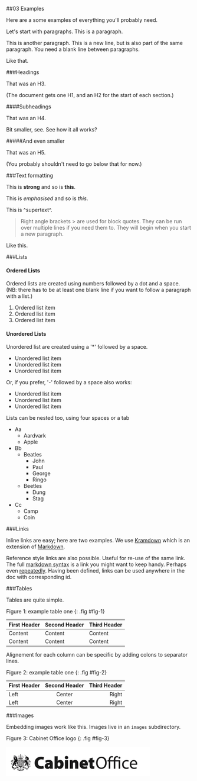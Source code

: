 ##03 Examples

Here are a some examples of everything you'll probably need.

Let's start with paragraphs. This is a paragraph.

This is another paragraph.
This is a new line, but is also part of the same paragraph. You need a blank line between paragraphs.

Like that.

###Headings

That was an H3. 

(The document gets one H1, and an H2 for the start of each section.)

####Subheadings

That was an H4. 

Bit smaller, see. See how it all works?

#####And even smaller

That was an H5.

(You probably shouldn't need to go below that for now.)


###Text formatting

This is **strong** and so is __this__.

This is *emphasised* and so is _this_.

This is ^supertext^.

> Right angle brackets &gt; are used for block quotes. 
They can be run over multiple lines if you need them to.
They will begin when you start a new paragraph.

Like this.

###Lists

####  Ordered Lists

Ordered lists are created using numbers followed by a dot and a space. (NB: there has to be at least one blank line if you want to follow a paragraph with a list.)

1. Ordered list item
2. Ordered list item
3. Ordered list item

#### Unordered Lists

Unordered list are created using a '*' followed by a space.

* Unordered list item
* Unordered list item
* Unordered list item 

Or, if you prefer, '-' followed by a space also works:

- Unordered list item
- Unordered list item
- Unordered list item


Lists can be nested too, using four spaces or a tab

- Aa
    - Aardvark
    - Apple
- Bb
    - Beatles
        - John
        - Paul
        - George
        - Ringo                
	- Beetles
		- Dung
		- Stag
- Cc
	- Camp
	- Coin

###Links

Inline links are easy; here are two examples. We use [Kramdown](http://kramdown.rubyforge.org/quickref.html) which is an extension of [Markdown](http://daringfireball.net/projects/markdown/basics).

Reference style links are also possible. Useful for re-use of the same link. The full [markdown syntax][mdsyntax] is a link you might want to keep handy. Perhaps even [repeatedly][mdsyntax]. Having been defined, links can be used anywhere in the doc with corresponding id.

[mdsyntax]: http://daringfireball.net/projects/markdown/syntax "Markdown syntax"
[google]: http://google.com "Google"


###Tables

Tables are quite simple.

Figure 1: example table one
{: .fig #fig-1}

| First Header | Second Header | Third Header |
| ------------ | ------------- | ------------ |
| Content      | Content       | Content      |
| Content      | Content       | Content      |

Alignement for each column can be specific by adding colons to separator lines.

Figure 2: example table one
{: .fig #fig-2}

| First Header | Second Header | Third Header| 
| :----------- | :-----------: | -----------:| 
| Left         | Center        | Right       |
| Left         | Center        | Right       |

###Images

Embedding images work like this. Images live in an `images` subdirectory.

Figure 3: Cabinet Office logo
{: .fig #fig-3}

![Title](/assets/images/sample-document/cabinetofficelogo.gif)

